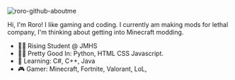 ![roro-github-aboutme](https://github.com/deR0R0/deR0R0/assets/126121919/5ad0b3f5-5f57-43c0-9e2f-b394f8958aa0)

Hi, I'm Roro! I like gaming and coding. I currently am making mods for lethal company, I'm thinking about getting into Minecraft modding.

* 👨‍🎓 Rising Student @ JMHS
* 👨‍💻 Pretty Good In: Python, HTML CSS Javascript.
* 🏫 Learning: C#, C++, Java
* 🎮 Gamer: Minecraft, Fortnite, Valorant, LoL, 
